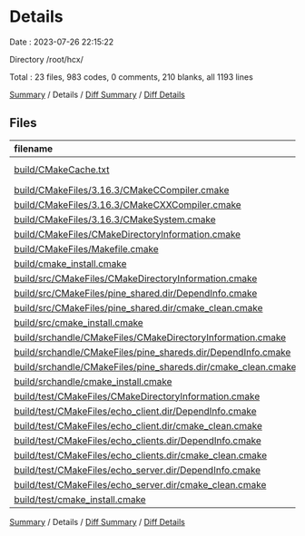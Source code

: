 # Details

Date : 2023-07-26 22:15:22

Directory /root/hcx/

Total : 23 files,  983 codes, 0 comments, 210 blanks, all 1193 lines

[Summary](results.md) / Details / [Diff Summary](diff.md) / [Diff Details](diff-details.md)

## Files
| filename | language | code | comment | blank | total |
| :--- | :--- | ---: | ---: | ---: | ---: |
| [build/CMakeCache.txt](/build/CMakeCache.txt) | CMake Cache | 382 | 0 | 79 | 461 |
| [build/CMakeFiles/3.16.3/CMakeCCompiler.cmake](/build/CMakeFiles/3.16.3/CMakeCCompiler.cmake) | CMake | 60 | 0 | 17 | 77 |
| [build/CMakeFiles/3.16.3/CMakeCXXCompiler.cmake](/build/CMakeFiles/3.16.3/CMakeCXXCompiler.cmake) | CMake | 70 | 0 | 19 | 89 |
| [build/CMakeFiles/3.16.3/CMakeSystem.cmake](/build/CMakeFiles/3.16.3/CMakeSystem.cmake) | CMake | 10 | 0 | 6 | 16 |
| [build/CMakeFiles/CMakeDirectoryInformation.cmake](/build/CMakeFiles/CMakeDirectoryInformation.cmake) | CMake | 12 | 0 | 5 | 17 |
| [build/CMakeFiles/Makefile.cmake](/build/CMakeFiles/Makefile.cmake) | CMake | 64 | 0 | 6 | 70 |
| [build/cmake_install.cmake](/build/cmake_install.cmake) | CMake | 48 | 0 | 10 | 58 |
| [build/src/CMakeFiles/CMakeDirectoryInformation.cmake](/build/src/CMakeFiles/CMakeDirectoryInformation.cmake) | CMake | 12 | 0 | 5 | 17 |
| [build/src/CMakeFiles/pine_shared.dir/DependInfo.cmake](/build/src/CMakeFiles/pine_shared.dir/DependInfo.cmake) | CMake | 36 | 0 | 5 | 41 |
| [build/src/CMakeFiles/pine_shared.dir/cmake_clean.cmake](/build/src/CMakeFiles/pine_shared.dir/cmake_clean.cmake) | CMake | 18 | 0 | 2 | 20 |
| [build/src/cmake_install.cmake](/build/src/cmake_install.cmake) | CMake | 33 | 0 | 7 | 40 |
| [build/srchandle/CMakeFiles/CMakeDirectoryInformation.cmake](/build/srchandle/CMakeFiles/CMakeDirectoryInformation.cmake) | CMake | 12 | 0 | 5 | 17 |
| [build/srchandle/CMakeFiles/pine_shareds.dir/DependInfo.cmake](/build/srchandle/CMakeFiles/pine_shareds.dir/DependInfo.cmake) | CMake | 32 | 0 | 5 | 37 |
| [build/srchandle/CMakeFiles/pine_shareds.dir/cmake_clean.cmake](/build/srchandle/CMakeFiles/pine_shareds.dir/cmake_clean.cmake) | CMake | 14 | 0 | 2 | 16 |
| [build/srchandle/cmake_install.cmake](/build/srchandle/cmake_install.cmake) | CMake | 33 | 0 | 7 | 40 |
| [build/test/CMakeFiles/CMakeDirectoryInformation.cmake](/build/test/CMakeFiles/CMakeDirectoryInformation.cmake) | CMake | 12 | 0 | 5 | 17 |
| [build/test/CMakeFiles/echo_client.dir/DependInfo.cmake](/build/test/CMakeFiles/echo_client.dir/DependInfo.cmake) | CMake | 25 | 0 | 4 | 29 |
| [build/test/CMakeFiles/echo_client.dir/cmake_clean.cmake](/build/test/CMakeFiles/echo_client.dir/cmake_clean.cmake) | CMake | 9 | 0 | 2 | 11 |
| [build/test/CMakeFiles/echo_clients.dir/DependInfo.cmake](/build/test/CMakeFiles/echo_clients.dir/DependInfo.cmake) | CMake | 25 | 0 | 4 | 29 |
| [build/test/CMakeFiles/echo_clients.dir/cmake_clean.cmake](/build/test/CMakeFiles/echo_clients.dir/cmake_clean.cmake) | CMake | 9 | 0 | 2 | 11 |
| [build/test/CMakeFiles/echo_server.dir/DependInfo.cmake](/build/test/CMakeFiles/echo_server.dir/DependInfo.cmake) | CMake | 25 | 0 | 4 | 29 |
| [build/test/CMakeFiles/echo_server.dir/cmake_clean.cmake](/build/test/CMakeFiles/echo_server.dir/cmake_clean.cmake) | CMake | 9 | 0 | 2 | 11 |
| [build/test/cmake_install.cmake](/build/test/cmake_install.cmake) | CMake | 33 | 0 | 7 | 40 |

[Summary](results.md) / Details / [Diff Summary](diff.md) / [Diff Details](diff-details.md)